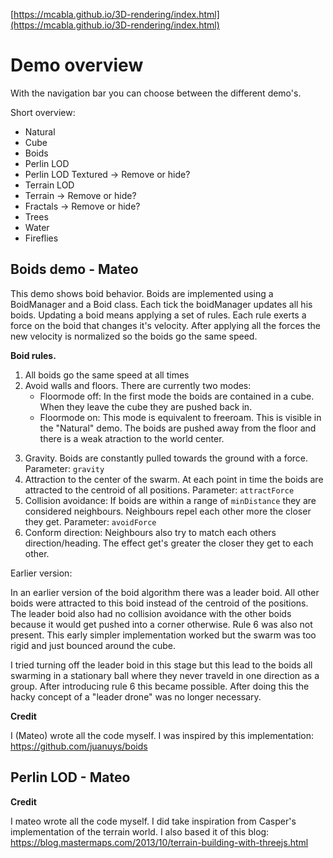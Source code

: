 [https://mcabla.github.io/3D-rendering/index.html](https://mcabla.github.io/3D-rendering/index.html)

# Demo overview

With the navigation bar you can choose between the different demo's.

Short overview: 

- Natural
- Cube 
- Boids
- Perlin LOD
- Perlin LOD Textured -> Remove or hide? 
- Terrain LOD
- Terrain -> Remove or hide? 
- Fractals -> Remove or hide? 
- Trees
- Water 
- Fireflies

## Boids demo - Mateo

This demo shows boid behavior. Boids are implemented using a BoidManager and a Boid class. Each tick the boidManager updates all his boids. Updating a boid means applying a set of rules. Each rule exerts a force on the boid that changes it's velocity. After applying all the forces the new velocity is normalized so the boids go the same speed. 

**Boid rules.** 

1. All boids go the same speed at all times
2. Avoid walls and floors.  There are currently two modes: 
   - Floormode off: In the first mode the boids are contained in a cube. When they leave the cube they are pushed back in. 
   - Floormode on: This mode is equivalent to freeroam. This is visible in the "Natural" demo. The boids are pushed away from the floor and there is a weak atraction to the world center. 

3) Gravity. Boids are constantly pulled towards the ground with a force. Parameter: ``gravity``
4) Attraction to the center of the swarm. At each point in time the boids are attracted to the centroid of all positions. Parameter: `attractForce`
5) Collision avoidance: If boids are within a range of `minDistance` they are considered neighbours. Neighbours repel each other more the closer they get. Parameter: `avoidForce`
6) Conform direction: Neighbours also try to match each others direction/heading. The effect get's greater the closer they get to each other. 

Earlier version: 

In an earlier version of the boid algorithm there was a leader boid. All other boids were attracted to this boid instead of the centroid of the positions. The leader boid also had no collision avoidance with the other boids because it would get pushed into a corner otherwise. Rule 6 was also not present. This early simpler implementation worked but the swarm was too rigid and just bounced around the cube. 

I tried turning off the leader boid in this stage but this lead to the boids all swarming in a stationary ball where  they never traveld in one direction as a group. After introducing rule 6 this became possible. After doing this the hacky concept of a "leader drone" was no longer necessary. 

**Credit**

I (Mateo) wrote all the code myself. I was inspired by this implementation: https://github.com/juanuys/boids

## Perlin LOD - Mateo

**Credit**

I mateo wrote all the code myself. I did take inspiration from Casper's implementation of the terrain world. 
I also based it of this blog: https://blog.mastermaps.com/2013/10/terrain-building-with-threejs.html